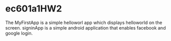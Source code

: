 # ec601a1HW2
The MyFirstApp is a simple helloworl app which displays helloworld on the screen.
signinApp is a simple android application that enables facebook and google login. 
